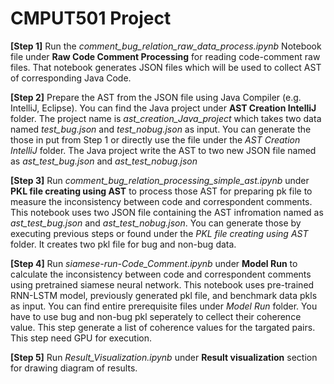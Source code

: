 # CMPUT501 Project 

**[Step 1]** Run the _comment_bug_relation_raw_data_process.ipynb_ Notebook file under **Raw Code Comment Processing**  for reading code-comment raw files. That notebook generates JSON files which will be used to collect AST of corresponding Java Code.



**[Step 2]** Prepare the AST from the JSON file using Java Compiler (e.g. IntelliJ, Eclipse). You can find the Java project under **AST Creation IntelliJ** folder. The project name is _ast_creation_Java_project_ which takes two data named _test_bug.json_ and _test_nobug.json_ as input. You can generate the those in put from Step 1 or directly use the file under the  _AST Creation IntelliJ_ folder. The Java project write the AST to two new JSON file named as _ast_test_bug.json_ and _ast_test_nobug.json_


**[Step 3]** Run _comment_bug_relation_processing_simple_ast.ipynb_ under **PKL file creating using AST** to process those AST for preparing pk file to measure the inconsistency between code and correspondent comments. This notebook uses two JSON file containing the AST infromation named as _ast_test_bug.json_ and _ast_test_nobug.json_. You can generate those by executing previous steps or found under the _PKL file creating using AST_ folder. It creates two pkl file for bug and non-bug data.

**[Step 4]** Run _siamese-run-Code_Comment.ipynb_ under **Model Run** to calculate the inconsistency between code and correspondent comments using pretrained siamese neural network. This notebook uses pre-trained RNN-LSTM model, previously generated pkl file, and benchmark data pkls as input. You can find entire prerequisite files under _Model Run_ folder. You have to use bug and non-bug pkl seperately to cellect their coherence value. This step generate a list of coherence values for the targated pairs. This step need GPU for execution.  

**[Step 5]** Run _Result_Visualization.ipynb_ under **Result visualization** section for drawing diagram of results.  

